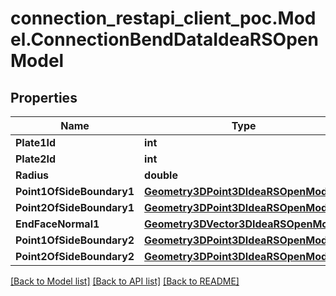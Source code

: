 # connection_restapi_client_poc.Model.ConnectionBendDataIdeaRSOpenModel

## Properties

Name | Type | Description | Notes
------------ | ------------- | ------------- | -------------
**Plate1Id** | **int** |  | [optional] 
**Plate2Id** | **int** |  | [optional] 
**Radius** | **double** |  | [optional] 
**Point1OfSideBoundary1** | [**Geometry3DPoint3DIdeaRSOpenModel**](Geometry3DPoint3DIdeaRSOpenModel.md) |  | [optional] 
**Point2OfSideBoundary1** | [**Geometry3DPoint3DIdeaRSOpenModel**](Geometry3DPoint3DIdeaRSOpenModel.md) |  | [optional] 
**EndFaceNormal1** | [**Geometry3DVector3DIdeaRSOpenModel**](Geometry3DVector3DIdeaRSOpenModel.md) |  | [optional] 
**Point1OfSideBoundary2** | [**Geometry3DPoint3DIdeaRSOpenModel**](Geometry3DPoint3DIdeaRSOpenModel.md) |  | [optional] 
**Point2OfSideBoundary2** | [**Geometry3DPoint3DIdeaRSOpenModel**](Geometry3DPoint3DIdeaRSOpenModel.md) |  | [optional] 

[[Back to Model list]](../README.md#documentation-for-models) [[Back to API list]](../README.md#documentation-for-api-endpoints) [[Back to README]](../README.md)

